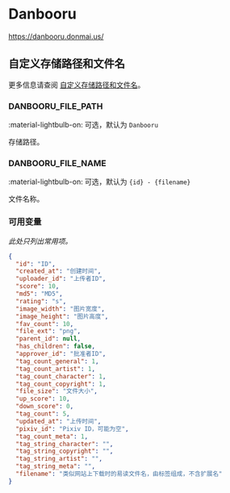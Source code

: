 # Danbooru

<https://danbooru.donmai.us/>

## 自定义存储路径和文件名

更多信息请查阅 [自定义存储路径和文件名](../#customizing-storage-path--file-name)。

### DANBOORU_FILE_PATH

:material-lightbulb-on: 可选，默认为 `Danbooru`

存储路径。

### DANBOORU_FILE_NAME

:material-lightbulb-on: 可选，默认为 `{id} - {filename}`

文件名称。

### 可用变量

_此处只列出常用项。_

```json
{
  "id": "ID",
  "created_at": "创建时间",
  "uploader_id": "上传者ID",
  "score": 10,
  "md5": "MD5",
  "rating": "s",
  "image_width": "图片宽度",
  "image_height": "图片高度",
  "fav_count": 10,
  "file_ext": "png",
  "parent_id": null,
  "has_children": false,
  "approver_id": "批准者ID",
  "tag_count_general": 1,
  "tag_count_artist": 1,
  "tag_count_character": 1,
  "tag_count_copyright": 1,
  "file_size": "文件大小",
  "up_score": 10,
  "down_score": 0,
  "tag_count": 5,
  "updated_at": "上传时间",
  "pixiv_id": "Pixiv ID，可能为空",
  "tag_count_meta": 1,
  "tag_string_character": "",
  "tag_string_copyright": "",
  "tag_string_artist": "",
  "tag_string_meta": "",
  "filename": "类似网站上下载时的易读文件名，由标签组成，不含扩展名"
}
```
